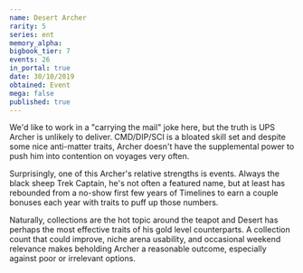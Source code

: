 ```yaml
---
name: Desert Archer
rarity: 5
series: ent
memory_alpha:
bigbook_tier: 7
events: 26
in_portal: true
date: 30/10/2019
obtained: Event
mega: false
published: true
---
```


We'd like to work in a "carrying the mail" joke here, but the truth is UPS Archer is unlikely to deliver. CMD/DIP/SCI is a bloated skill set and despite some nice anti-matter traits, Archer doesn't have the supplemental power to push him into contention on voyages very often.

Surprisingly, one of this Archer's relative strengths is events. Always the black sheep Trek Captain, he's not often a featured name, but at least has rebounded from a no-show first few years of Timelines to earn a couple bonuses each year with traits to puff up those numbers.

Naturally, collections are the hot topic around the teapot and Desert has perhaps the most effective traits of his gold level counterparts. A collection count that could improve, niche arena usability, and occasional weekend relevance makes beholding Archer a reasonable outcome, especially against poor or irrelevant options.
